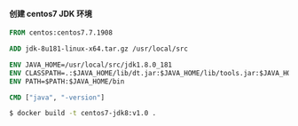 #### 创建 centos7 JDK 环境

```dockerfile
FROM centos:centos7.7.1908

ADD jdk-8u181-linux-x64.tar.gz /usr/local/src

ENV JAVA_HOME=/usr/local/src/jdk1.8.0_181
ENV CLASSPATH=.:$JAVA_HOME/lib/dt.jar:$JAVA_HOME/lib/tools.jar:$JAVA_HOME/jre/rt.jar
ENV PATH=$PATH:$JAVA_HOME/bin

CMD ["java", "-version"]
```

```bash
$ docker build -t centos7-jdk8:v1.0 .
```

